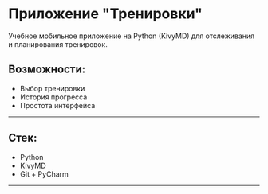 # Приложение "Тренировки"

Учебное мобильное приложение на Python (KivyMD) для отслеживания и планирования тренировок.

## Возможности:
- Выбор тренировки
- История прогресса
- Простота интерфейса

---

## Стек:
- Python
- KivyMD
- Git + PyCharm

---
